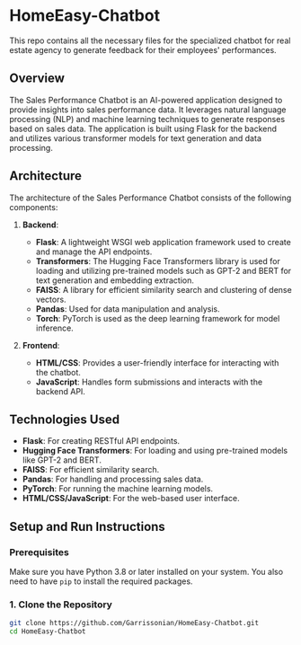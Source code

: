 # HomeEasy-Chatbot
This repo contains all the necessary files for the specialized chatbot for real estate agency to generate feedback for their employees' performances.

## Overview

The Sales Performance Chatbot is an AI-powered application designed to provide insights into sales performance data. It leverages natural language processing (NLP) and machine learning techniques to generate responses based on sales data. The application is built using Flask for the backend and utilizes various transformer models for text generation and data processing.

## Architecture

The architecture of the Sales Performance Chatbot consists of the following components:

1. **Backend**:
   - **Flask**: A lightweight WSGI web application framework used to create and manage the API endpoints.
   - **Transformers**: The Hugging Face Transformers library is used for loading and utilizing pre-trained models such as GPT-2 and BERT for text generation and embedding extraction.
   - **FAISS**: A library for efficient similarity search and clustering of dense vectors.
   - **Pandas**: Used for data manipulation and analysis.
   - **Torch**: PyTorch is used as the deep learning framework for model inference.

2. **Frontend**:
   - **HTML/CSS**: Provides a user-friendly interface for interacting with the chatbot.
   - **JavaScript**: Handles form submissions and interacts with the backend API.

## Technologies Used

- **Flask**: For creating RESTful API endpoints.
- **Hugging Face Transformers**: For loading and using pre-trained models like GPT-2 and BERT.
- **FAISS**: For efficient similarity search.
- **Pandas**: For handling and processing sales data.
- **PyTorch**: For running the machine learning models.
- **HTML/CSS/JavaScript**: For the web-based user interface.

## Setup and Run Instructions

### Prerequisites

Make sure you have Python 3.8 or later installed on your system. You also need to have `pip` to install the required packages.

### 1. Clone the Repository

```bash
git clone https://github.com/Garrissonian/HomeEasy-Chatbot.git
cd HomeEasy-Chatbot
